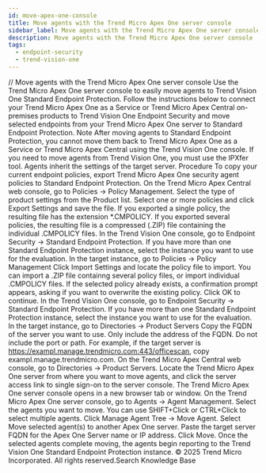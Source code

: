 ```yaml
---
id: move-apex-one-console
title: Move agents with the Trend Micro Apex One server console
sidebar_label: Move agents with the Trend Micro Apex One server console
description: Move agents with the Trend Micro Apex One server console
tags:
  - endpoint-security
  - trend-vision-one
---
```


/*<![CDATA[*/ $('#title').html($('meta[name=map-description]').attr('content')); /*]]>*/ Move agents with the Trend Micro Apex One server console Use the Trend Micro Apex One server console to easily move agents to Trend Vision One Standard Endpoint Protection. Follow the instructions below to connect your Trend Micro Apex One as a Service or Trend Micro Apex Central on-premises products to Trend Vision One Endpoint Security and move selected endpoints from your Trend Micro Apex One server to Standard Endpoint Protection. Note After moving agents to Standard Endpoint Protection, you cannot move them back to Trend Micro Apex One as a Service or Trend Micro Apex Central using the Trend Vision One console. If you need to move agents from Trend Vision One, you must use the IPXfer tool. Agents inherit the settings of the target server. Procedure To copy your current endpoint policies, export Trend Micro Apex One security agent policies to Standard Endpoint Protection. On the Trend Micro Apex Central web console, go to Policies → Policy Management. Select the type of product settings from the Product list. Select one or more policies and click Export Settings and save the file. If you exported a single policy, the resulting file has the extension *.CMPOLICY. If you exported several policies, the resulting file is a compressed (.ZIP) file containing the individual .CMPOLICY files. In the Trend Vision One console, go to Endpoint Security → Standard Endpoint Protection. If you have more than one Standard Endpoint Protection instance, select the instance you want to use for the evaluation. In the target instance, go to Policies → Policy Management Click Import Settings and locate the policy file to import. You can import a .ZIP file containng several policy files, or import individual .CMPOLICY files. If the selected policy already exists, a confirmation prompt appears, asking if you want to overwrite the existing policy. Click OK to continue. In the Trend Vision One console, go to Endpoint Security → Standard Endpoint Protection. If you have more than one Standard Endpoint Protection instance, select the instance you want to use for the evaluation. In the target instance, go to Directories → Product Servers Copy the FQDN of the server you want to use. Only include the address of the FQDN. Do not include the port or path. For example, if the target server is https://exampl.manage.trendmicro.com:443/officescan, copy exampl.manage.trendmicro.com. On the Trend Micro Apex Central web console, go to Directories → Product Servers. Locate the Trend Micro Apex One server from where you want to move agents, and click the server access link to single sign-on to the server console. The Trend Micro Apex One server console opens in a new browser tab or window. On the Trend Micro Apex One server console, go to Agents → Agent Management. Select the agents you want to move. You can use SHIFT+Click or CTRL+Click to select multiple agents. Click Manage Agent Tree → Move Agent. Select Move selected agent(s) to another Apex One server. Paste the target server FQDN for the Apex One Server name or IP address. Click Move. Once the selected agents complete moving, the agents begin reporting to the Trend Vision One Standard Endpoint Protection instance. © 2025 Trend Micro Incorporated. All rights reserved.Search Knowledge Base